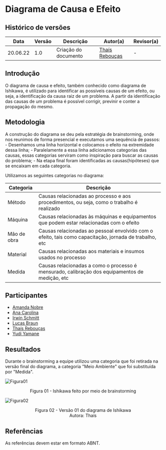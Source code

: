 # Diagrama de Causa e Efeito

## Histórico de versões
| Data     | Versão | Descrição            | Autor(a)                                      | Revisor(a) |
| -------- | ------ | -------------------- | --------------------------------------------- | ---------- |
| 20.06.22 | 1.0    | Criação do documento | [Thaís Rebouças](https://github.com/Thais-ra) | -          |

## Introdução

O diagrama de causa e efeito, também conhecido como diagrama de Ishikawa, é utilizado para identificar as possíveis causas de um efeito, ou seja, a identificação da causa raiz de um problema.
A partir da identificação das causas de um problema é possível corrigir, previnir e conter a propagação do mesmo.

## Metodologia

A construção do diagrama se deu pela estratégia de brainstorming, onde nos reunimos de forma presencial e executamos uma sequência de passos:
    - Desenhamos uma linha horizontal e colocamos o efeito na extremidade dessa linha;
    - Paralelamente a essa linha adicionamos categorias das causas, essas categorias serviram como inspiração para buscar as causas do problema;
    - Na etapa final foram identificadas as causas(hipóteses) que se encaixam em cada categoria.

Utilizamos as seguintes categorias no diagrama:

| Categoria   | Descrição                                                                                              |
| ----------- | ------------------------------------------------------------------------------------------------------ |
| Método      | Causas relacionadas ao processo e aos procedimentos, ou seja, como o trabalho é realizado              |
| Máquina     | Causas relacionadas às máquinas e equipamentos que podem estar relacionadas com o efeito               |
| Mão de obra | Causas relacionadas ao pessoal envolvido com o efeito, tais como capacitação, jornada de trabalho, etc |
| Material    | Causas relacionadas aos materiais e insumos usados no processo                                         |
| Medida      | Causas relacionadas a como o processo é mensurado, calibração dos equipamentos de medição, etc         |


## Participantes

- [Amanda Nobre](https://github.com/AmandaNbr)
- [Ana Carolina](https://github.com/AnaCarolinaRodriguesLeite)
- [Irwin Schmitt](https://github.com/irwinschmitt)
- [Lucas Braun](https://github.com/lbvx)
- [Thaís Rebouças](https://github.com/Thais-ra)
- [Yudi Yamane](https://github.com/yudi-azvd)

## Resultados

Durante o brainstorming a equipe utilizou uma categoria que foi retirada na versão final do diagrama, a categoria "Meio Ambiente" que foi substituída por "Medida".

![Figura01](https://user-images.githubusercontent.com/35047444/174613534-c71485bf-b963-4456-b72c-95d82703e952.jpeg)
<p align = "center"> 
Figura 01 - Ishikawa feito por meio de brainstorming <br>
</p>

![Figura02](https://user-images.githubusercontent.com/35047444/174613340-2c774cfa-f207-4de9-aa7c-59fe2fcac055.png)
<p align = "center"> 
Figura 02 - Versão 01 do diagrama de Ishikawa <br>
Autora: Thaís 
</p>

## Referências

As referências devem estar em formato ABNT.